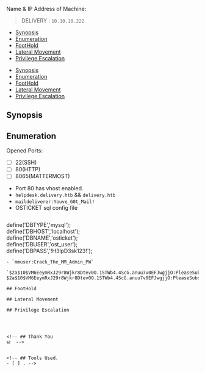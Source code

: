 Name & IP Address of Machine:
> DELIVERY : `10.10.10.222`
<!-- TOC -->

- [Synopsis](#synopsis)
- [Enumeration](#enumeration)
- [FootHold](#foothold)
- [Lateral Movement](#lateral-movement)
- [Privilege Escalation](#privilege-escalation)

<!-- /TOC -->
- [Synopsis](#synopsis)
- [Enumeration](#enumeration)
- [FootHold](#foothold)
- [Lateral Movement](#lateral-movement)
- [Privilege Escalation](#privilege-escalation)

<!-- /TOC -->



## Synopsis


## Enumeration
Opened Ports: 
- [ ] 22(SSH)
- [ ] 80(HTTP)
- [ ] 8065(MATTERMOST)

- Port 80 has vhost enabled. 
- `helpdesk.delivery.htb` && `delivery.htb`
- `maildeliverer:Youve_G0t_Mail!`
- OSTICKET sql config file
  ```bash
define('DBTYPE','mysql');                                                                                                     
define('DBHOST','localhost');                                                                                                 
define('DBNAME','osticket');                                                                                                  
define('DBUSER','ost_user');                                                                                                  
define('DBPASS','!H3lpD3sk123!');
  ```
- `mmuser:Crack_The_MM_Admin_PW`

`$2a$10$VM6EeymRxJ29r8Wjkr8Dtev0O.1STWb4.4ScG.anuu7v0EFJwgjjO:PleaseSubscribe!21`
$2a$10$VM6EeymRxJ29r8Wjkr8Dtev0O.1STWb4.4ScG.anuu7v0EFJwgjjO:PleaseSubscribe!21

## FootHold

## Lateral Movement

## Privilege Escalation




<!-- ## Thank You 
🕉️  -->


<!-- ## Tools Used.
- [ ] . -->